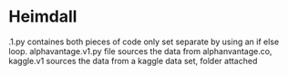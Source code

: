 # Heimdall

.1.py containes both pieces of code only set separate by using an if else loop.
alphavantage.v1.py file sources the data from alphanvantage.co,
kaggle.v1 sources the data from a kaggle data set, folder attached
